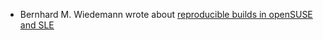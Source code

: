 * Bernhard M. Wiedemann wrote about
[reproducible builds in openSUSE and SLE](https://www.suse.com/c/reproducible-builds-in-opensuse-and-sle/)
